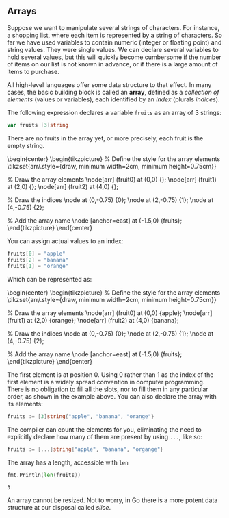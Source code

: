 ## Arrays

Suppose we want to manipulate several strings of characters. For instance, a shopping list, where each item is represented by a string of characters. So far we have used variables to contain numeric (integer or floating point) and string values. They were single values. We can declare several variables to hold several values, but this will quickly become cumbersome if the number of items on our list is not known in advance, or if there is a large amount of items to purchase.

All high-level languages offer some data structure to that effect. In many cases, the basic building block is called an **array**, defined as a *collection of elements* (values or variables), each identified by an *index* (plurals *indices*).

The following expression declares a variable `fruits` as an array of 3 strings:

```go
var fruits [3]string
```

There are no fruits in the array yet, or more precisely, each fruit is the empty string.

\begin{center}
\begin{tikzpicture}
  % Define the style for the array elements
  \tikzset{arr/.style={draw, minimum width=2cm, minimum height=0.75cm}}

  % Draw the array elements
  \node[arr] (fruit0) at (0,0) {};
  \node[arr] (fruit1) at (2,0) {};
  \node[arr] (fruit2) at (4,0) {};

  % Draw the indices
  \node at (0,-0.75) {0};
  \node at (2,-0.75) {1};
  \node at (4,-0.75) {2};

  % Add the array name
  \node [anchor=east] at (-1.5,0) {fruits};
\end{tikzpicture}
\end{center}

You can assign actual values to an index:

```go
fruits[0] = "apple"
fruits[2] = "banana"
fruits[1] = "orange"
```

Which can be represented as:

\begin{center}
\begin{tikzpicture}
  % Define the style for the array elements
  \tikzset{arr/.style={draw, minimum width=2cm, minimum height=0.75cm}}

  % Draw the array elements
  \node[arr] (fruit0) at (0,0) {apple};
  \node[arr] (fruit1) at (2,0) {orange};
  \node[arr] (fruit2) at (4,0) {banana};

  % Draw the indices
  \node at (0,-0.75) {0};
  \node at (2,-0.75) {1};
  \node at (4,-0.75) {2};

  % Add the array name
  \node [anchor=east] at (-1.5,0) {fruits};
\end{tikzpicture}
\end{center}

The first element is at position $0$. Using $0$ rather than $1$ as the index of the first element is a widely spread convention in computer programming. There is no obligation to fill all the slots, nor to fill them in any particular order, as shown in the example above. You can also declare the array with its elements:

```go
fruits := [3]string{"apple", "banana", "orange"}
```

The compiler can count the elements for you, eliminating the need to explicitly declare how many of them are present by using `...`, like so:

```go
fruits := [...]string{"apple", "banana", "organge"}
```

The array has a length, accessible with `len`

```go
fmt.Println(len(fruits))
```

```
3
```

An array cannot be resized. Not to worry, in Go there is a more potent data structure at our disposal called *slice*.
